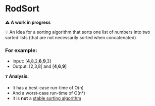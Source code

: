 # RodSort
:warning: **A work in progress**

💡 An idea for a sorting algorithm that sorts one list of numbers into two sorted lists (that are not necessarily sorted when concatenated)
### For example: 
- Input: [**4**,8,2,**6**,**9**,3]
- Output: [2,3,8] and [**4**,**6**,**9**]

❓ **Analysis:**
- It has a best-case run-time of O(n)
- And a worst-case run-time of O(n²)
- It is **not** a [stable sorting algorithm](https://www.geeksforgeeks.org/stability-in-sorting-algorithms/) 
